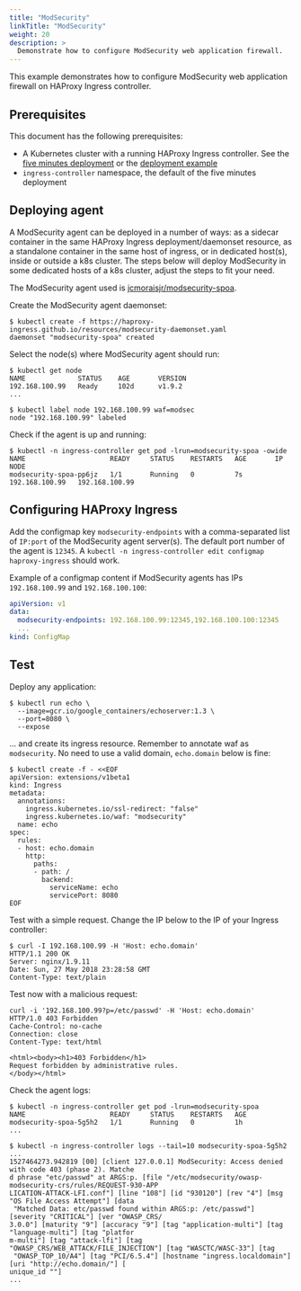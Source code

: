```yaml
---
title: "ModSecurity"
linkTitle: "ModSecurity"
weight: 20
description: >
  Demonstrate how to configure ModSecurity web application firewall.
---
```


This example demonstrates how to configure ModSecurity
web application firewall on HAProxy Ingress controller.

## Prerequisites

This document has the following prerequisites:

* A Kubernetes cluster with a running HAProxy Ingress controller. See the [five minutes deployment](https://github.com/jcmoraisjr/haproxy-ingress/tree/master/examples/setup-cluster.md#five-minutes-deployment) or the [deployment example](https://github.com/jcmoraisjr/haproxy-ingress/tree/master/examples/deployment)
* `ingress-controller` namespace, the default of the five minutes deployment

## Deploying agent

A ModSecurity agent can be deployed in a number of ways: as a sidecar container
in the same HAProxy Ingress deployment/daemonset resource, as a standalone container
in the same host of ingress, or in dedicated host(s), inside or outside a k8s cluster.
The steps below will deploy ModSecurity in some dedicated hosts of a k8s cluster,
adjust the steps to fit your need.

The ModSecurity agent used is [jcmoraisjr/modsecurity-spoa](https://github.com/jcmoraisjr/modsecurity-spoa).

Create the ModSecurity agent daemonset:

```
$ kubectl create -f https://haproxy-ingress.github.io/resources/modsecurity-daemonset.yaml
daemonset "modsecurity-spoa" created
```

Select the node(s) where ModSecurity agent should run:

```
$ kubectl get node
NAME             STATUS    AGE       VERSION
192.168.100.99   Ready     102d      v1.9.2
...

$ kubectl label node 192.168.100.99 waf=modsec
node "192.168.100.99" labeled
```

Check if the agent is up and running:

```
$ kubectl -n ingress-controller get pod -lrun=modsecurity-spoa -owide
NAME                     READY     STATUS    RESTARTS   AGE       IP               NODE
modsecurity-spoa-pp6jz   1/1       Running   0          7s        192.168.100.99   192.168.100.99
```

## Configuring HAProxy Ingress

Add the configmap key `modsecurity-endpoints` with a comma-separated list of `IP:port`
of the ModSecurity agent server(s). The default port number of the agent is `12345`.
A `kubectl -n ingress-controller edit configmap haproxy-ingress` should work.

Example of a configmap content if ModSecurity agents has IPs `192.168.100.99` and
`192.168.100.100`:

```yaml
apiVersion: v1
data:
  modsecurity-endpoints: 192.168.100.99:12345,192.168.100.100:12345
  ...
kind: ConfigMap
```

## Test

Deploy any application:

```
$ kubectl run echo \
  --image=gcr.io/google_containers/echoserver:1.3 \
  --port=8080 \
  --expose
```

... and create its ingress resource. Remember to annotate waf as `modsecurity`.
No need to use a valid domain, `echo.domain` below is fine:

```console
$ kubectl create -f - <<EOF
apiVersion: extensions/v1beta1
kind: Ingress
metadata:
  annotations:
    ingress.kubernetes.io/ssl-redirect: "false"
    ingress.kubernetes.io/waf: "modsecurity"
  name: echo
spec:
  rules:
  - host: echo.domain
    http:
      paths:
      - path: /
        backend:
          serviceName: echo
          servicePort: 8080
EOF
```

Test with a simple request. Change the IP below to the IP of your Ingress controller:

```
$ curl -I 192.168.100.99 -H 'Host: echo.domain'
HTTP/1.1 200 OK
Server: nginx/1.9.11
Date: Sun, 27 May 2018 23:28:58 GMT
Content-Type: text/plain
```

Test now with a malicious request:

```
curl -i '192.168.100.99?p=/etc/passwd' -H 'Host: echo.domain'
HTTP/1.0 403 Forbidden
Cache-Control: no-cache
Connection: close
Content-Type: text/html

<html><body><h1>403 Forbidden</h1>
Request forbidden by administrative rules.
</body></html>
```

Check the agent logs:

```
$ kubectl -n ingress-controller get pod -lrun=modsecurity-spoa
NAME                     READY     STATUS    RESTARTS   AGE
modsecurity-spoa-5g5h2   1/1       Running   0          1h
...

$ kubectl -n ingress-controller logs --tail=10 modsecurity-spoa-5g5h2
...
1527464273.942819 [00] [client 127.0.0.1] ModSecurity: Access denied with code 403 (phase 2). Matche
d phrase "etc/passwd" at ARGS:p. [file "/etc/modsecurity/owasp-modsecurity-crs/rules/REQUEST-930-APP
LICATION-ATTACK-LFI.conf"] [line "108"] [id "930120"] [rev "4"] [msg "OS File Access Attempt"] [data
 "Matched Data: etc/passwd found within ARGS:p: /etc/passwd"] [severity "CRITICAL"] [ver "OWASP_CRS/
3.0.0"] [maturity "9"] [accuracy "9"] [tag "application-multi"] [tag "language-multi"] [tag "platfor
m-multi"] [tag "attack-lfi"] [tag "OWASP_CRS/WEB_ATTACK/FILE_INJECTION"] [tag "WASCTC/WASC-33"] [tag
 "OWASP_TOP_10/A4"] [tag "PCI/6.5.4"] [hostname "ingress.localdomain"] [uri "http://echo.domain/"] [
unique_id ""]
...
```
